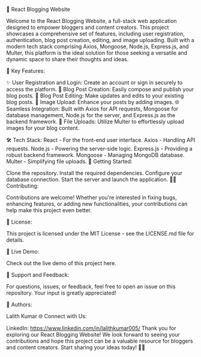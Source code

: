📝 React Blogging Website

Welcome to the React Blogging Website, a full-stack web application designed to empower bloggers and content creators. This project showcases a comprehensive set of features, including user registration, authentication, blog post creation, editing, and image uploading. Built with a modern tech stack comprising Axios, Mongoose, Node.js, Express.js, and Multer, this platform is the ideal solution for those seeking a versatile and dynamic space to share their thoughts and ideas.

🚀 Key Features:

✨ User Registration and Login: Create an account or sign in securely to access the platform.
📄 Blog Post Creation: Easily compose and publish your blog posts.
📝 Blog Post Editing: Make updates and edits to your existing blog posts.
📸 Image Upload: Enhance your posts by adding images.
🌐 Seamless Integration: Built with Axios for API requests, Mongoose for database management, Node.js for the server, and Express.js as the backend framework.
📂 File Uploads: Utilize Multer to effortlessly upload images for your blog content.



🛠 Tech Stack:
React - For the front-end user interface.
Axios - Handling API requests.
Node.js - Powering the server-side logic.
Express.js - Providing a robust backend framework.
Mongoose - Managing MongoDB database.
Multer - Simplifying file uploads.
🔗 Getting Started:

Clone the repository.
Install the required dependencies.
Configure your database connection.
Start the server and launch the application.
👩‍💻 Contributing:

Contributions are welcome! Whether you're interested in fixing bugs, enhancing features, or adding new functionalities, your contributions can help make this project even better.

📝 License:

This project is licensed under the MIT License - see the LICENSE.md file for details.

🔗 Live Demo:

Check out the live demo of this project here.

📌 Support and Feedback:

For questions, issues, or feedback, feel free to open an issue on this repository. Your input is greatly appreciated!

👥 Authors:

Lalith Kumar
🌐 Connect with Us:

LinkedIn: https://www.linkedin.com/in/lalithkumar005/
Thank you for exploring our React Blogging Website! We look forward to seeing your contributions and hope this project can be a valuable resource for bloggers and content creators. Start sharing your ideas today! 🚀📝





